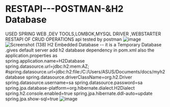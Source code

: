 # RESTAPI---POSTMAN-&H2 Database
USED SPRING WEB ,DEV TOOLS,LOMBOK,MYSQL DRIVER ,WEBSTARTER
RESTAPI OF CRUD OPERATIONS
api tested by  postman 
![image](https://github.com/user-attachments/assets/ee8a9b5b-469d-4f1c-843a-4c324545c28a)
![Screenshot (138)](https://github.com/user-attachments/assets/ffbc54d3-30b8-409a-9ae7-5c132010d5ff)
H2 Embedded Database -- it is a  Temporary Database .gives default server 
add h2 database dependency in pom.xml 
also the application.properties as  
spring.application.name=H2Database
spring.datasource.url=jdbc:h2:mem:AZ;
#spring.datasource.url=jdbc:h2:file:/C:/Users/ASUS/Documents/docs/myh2database
spring.datasource.driverClassName=org.h2.Driver
spring.datasource.username=sa
spring.datasource.password=sa
spring.jpa.database-platform=org.hibernate.dialect.H2Dialect
spring.h2.console.enabled=true
spring.jpa.hibernate.ddl-auto=update
spring.jpa.show-sql=true
![image](https://github.com/user-attachments/assets/e19b133c-dd4f-47a3-a87b-62198e9c7c0e)

